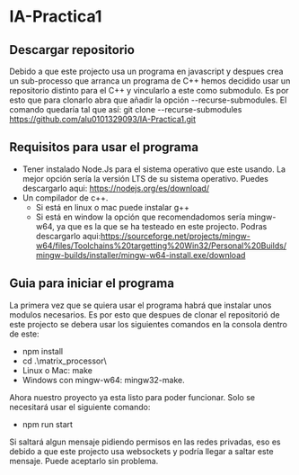 # IA-Practica1
## Descargar repositorio
Debido a que este projecto usa un programa en javascript y despues crea un sub-processo que arranca un programa de C++ hemos decidido usar un repositorio distinto para el C++ y vincularlo a este como submodulo. Es por esto que para clonarlo abra que añadir la opción --recurse-submodules. El comando quedaría tal que así:
  git clone --recurse-submodules https://github.com/alu0101329093/IA-Practica1.git

## Requisitos para usar el programa
- Tener instalado Node.Js para el sistema operativo que este usando.
  La mejor opción sería la versión LTS de su sistema operativo.
  Puedes descargarlo aqui: https://nodejs.org/es/download/
- Un compilador de c++.
    - Si está en linux o mac puede instalar g++
    - Si está en window la opción que recomendadomos sería mingw-w64, ya que es la que se ha testeado en este projecto.
  Podras descargarlo aqui:https://sourceforge.net/projects/mingw-w64/files/Toolchains%20targetting%20Win32/Personal%20Builds/mingw-builds/installer/mingw-w64-install.exe/download

## Guia para iniciar el programa
La primera vez que se quiera usar el programa habrá que instalar unos modulos necesarios.
Es por esto que despues de clonar el repositorió de este projecto se debera usar los siguientes comandos en la consola dentro de este:
- npm install
- cd .\matrix_processor\
- Linux o Mac: make
- Windows con mingw-w64: mingw32-make.

Ahora nuestro proyecto ya esta listo para poder funcionar. Solo se necesitará usar el siguiente comando:
- npm run start

Si saltará algun mensaje pidiendo permisos en las redes privadas, eso es debido a que este projecto usa websockets y podría llegar a saltar este mensaje. Puede aceptarlo sin problema.